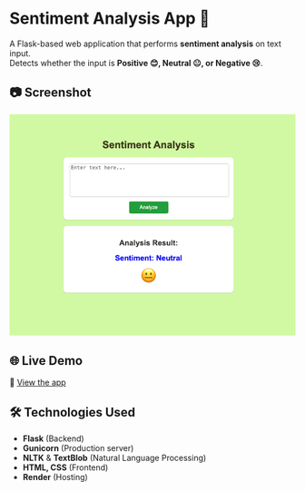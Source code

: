 # Sentiment Analysis App 🚀

A Flask-based web application that performs **sentiment analysis** on text input.  
Detects whether the input is **Positive 😊, Neutral 😐, or Negative 😢**.

## 📷 Screenshot
![App Screenshot](/static/ai.png)

## 🌐 Live Demo
🔗 [View the app](https://sentiment-analysis-wry5.onrender.com)

## 🛠 Technologies Used
- **Flask** (Backend)
- **Gunicorn** (Production server)
- **NLTK** & **TextBlob** (Natural Language Processing)
- **HTML, CSS** (Frontend)
- **Render** (Hosting)


